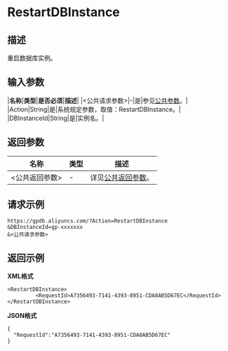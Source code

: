 # RestartDBInstance

## 描述

重启数据库实例。

## 输入参数

|**名称**|**类型**|**是否必须**|**描述**|
|<公共请求参数\>|-|是|参见[公共参数](/intl.zh-CN/API参考/公共参数.md)。|
|Action|String|是|系统规定参数，取值：RestartDBInstance。|
|DBInstanceId|String|是|实例名。|

## 返回参数

|名称|类型|描述|
|--|--|--|
|<公共返回参数\>|-|详见[公共返回参数](/intl.zh-CN/API参考/公共参数.mdsection_apd_1rv_3bb)。|

## 请求示例

```
https://gpdb.aliyuncs.com/?Action=RestartDBInstance
&DBInstanceId=gp-xxxxxxx
&<公共请求参数>
```

## 返回示例

**XML格式**

```
<RestartDBInstance>
         <RequestId>A7356493-7141-4393-8951-CDA8AB5D67EC</RequestId>
</RestartDBInstance>
```

**JSON格式**

```
{
  "RequestId":"A7356493-7141-4393-8951-CDA8AB5D67EC"
}
```


